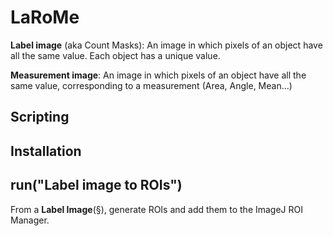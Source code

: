 
# LaRoMe

**Label image** (aka Count Masks): An image in which pixels of an object have all the same value. Each object has a unique value.
 
**Measurement image**: An image in which pixels of an object have all the same value, corresponding to a measurement (Area, Angle, Mean...) 

## Scripting


## Installation


## run("Label image to ROIs")

From a **Label Image**(§), generate ROIs and add them to the ImageJ ROI Manager.

